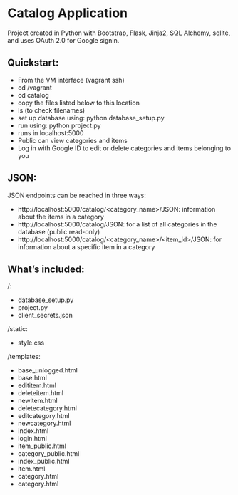 # Catalog Application

Project created in Python with Bootstrap, Flask, Jinja2, SQL Alchemy, sqlite, and uses OAuth 2.0 for Google signin.

## Quickstart:

+ From the VM interface (vagrant ssh)
+ cd /vagrant
+ cd catalog
+ copy the files listed below to this location
+ ls (to check filenames)
+ set up database using: python database_setup.py
+ run using: python project.py
+ runs in localhost:5000
+ Public can view categories and items
+ Log in with Google ID to edit or delete categories and items belonging to you

## JSON:

JSON endpoints can be reached in three ways:
+ http://localhost:5000/catalog/<category_name>/JSON: information about the items in a category
+ http://localhost:5000/catalog/JSON: for a list of all categories in the database (public read-only)
+ http://localhost:5000/catalog/<category_name>/<item_id>/JSON: for information about a specific item in a category

## What’s included:

/:<br>
   - database_setup.py <br>
   - project.py <br>
   - client_secrets.json <br>

/static: <br>
   - style.css <br>
   
/templates: <br>
   - base_unlogged.html <br>
   - base.html <br>
   - edititem.html <br>
   - deleteitem.html <br>
   - newitem.html <br>
   - deletecategory.html <br>
   - editcategory.html <br>
   - newcategory.html <br>
   - index.html <br>
   - login.html <br>
   - item_public.html <br>
   - category_public.html <br>
   - index_public.html <br>
   - item.html <br>
   - category.html <br>
   - category.html <br>
